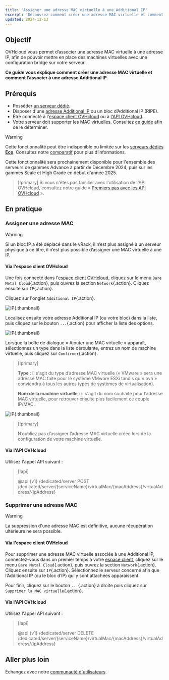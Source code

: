 ```yaml
---
title: 'Assigner une adresse MAC virtuelle à une Additional IP'
excerpt: 'Découvrez comment créer une adresse MAC virtuelle et comment l’associer à une Additional IP'
updated: 2024-12-13
---
```


## Objectif

OVHcloud vous permet d’associer une adresse MAC virtuelle à une adresse IP, afin de pouvoir mettre en place des machines virtuelles avec une configuration bridge sur votre serveur.

**Ce guide vous explique comment créer une adresse MAC virtuelle et comment l’associer à une adresse Additional IP.**

## Prérequis

- Posséder [un serveur dédié](/links/bare-metal/bare-metal).
- Disposer d'une [adresse Additional IP](/links/network/additional-ip) ou un bloc d’Additional IP (RIPE).
- Être connecté à l'[espace client OVHcloud](/links/manager) ou à [l'API OVHcloud](/links/api).
- Votre serveur doit supporter les MAC virtuelles. Consultez [ce guide](/pages/bare_metal_cloud/dedicated_servers/network_support_virtual_mac) afin de le déterminer.

> [!warning]
> Cette fonctionnalité peut être indisponible ou limitée sur les [serveurs dédiés **Eco**](/links/bare-metal/eco-about).
> Consultez notre [comparatif](/links/bare-metal/eco-compare) pour plus d’informations.
> 
> Cette fonctionnalité sera prochainement disponible pour l'ensemble des serveurs de gammes Advance à partir de Décembre 2024, puis sur les gammes Scale et High Grade en début d'année 2025.
> 

> [!primary]
> Si vous n'êtes pas familier avec l'utilisation de l'API OVHcloud, consultez notre guide « [Premiers pas avec les API OVHcloud](/pages/manage_and_operate/api/first-steps) ».

## En pratique

### Assigner une adresse MAC

> [!warning]
>
> Si un bloc IP a été déplacé dans le vRack, il n’est plus assigné à un serveur physique à ce titre, il n’est plus possible d’assigner une MAC virtuelle à une IP.
>

#### Via l'espace client OVHcloud

Une fois connecté dans l'[espace client OVHcloud](/links/manager), cliquez sur le menu `Bare Metal Cloud`{.action}, puis ouvrez la section `Network`{.action}. Cliquez ensuite sur `IP`{.action}.

Cliquez sur l'onglet `Additional IP`{.action}.

![IP](images/manageIPs2022.png){.thumbnail}

Localisez ensuite votre adresse Additional IP (ou votre bloc) dans la liste, puis cliquez sur le bouton `...`{.action} pour afficher la liste des options.

![IP](images/addvmac.png){.thumbnail}

Lorsque la boîte de dialogue « Ajouter une MAC virtuelle » apparaît, sélectionnez un type dans la liste déroulante, entrez un nom de machine virtuelle, puis cliquez sur `Confirmer`{.action}.

> [!primary]
>
> **Type** : il s'agit du type d’adresse MAC virtuelle (« VMware » sera une adresse MAC faite pour le système VMware ESXi tandis qu'« ovh » conviendra à tous les autres types de systèmes de virtualisation).
>
> **Nom de la machine virtuelle** : il s'agit du nom souhaité pour l’adresse MAC virtuelle, pour retrouver ensuite plus facilement ce couple IP/MAC.
>

![IP](images/addvmac2.png){.thumbnail}

> [!primary]
>
> N’oubliez pas d’assigner l’adresse MAC virtuelle créée lors de la configuration de votre machine virtuelle.
> 

#### Via l'API OVHcloud

Utilisez l'appel API suivant :

> [!api]
>
> @api {v1} /dedicated/server POST /dedicated/server/{serviceName}/virtualMac/{macAddress}/virtualAddress/{ipAddress}

### Supprimer une adresse MAC

> [!warning]
>
> La suppression d'une adresse MAC est définitive, aucune récupération ultérieure ne sera possible.
> 

#### Via l'espace client OVHcloud

Pour supprimer une adresse MAC virtuelle associée à une Additional IP, connectez-vous dans un premier temps à votre [espace client](/links/manager), cliquez sur le menu `Bare Metal Cloud`{.action}, puis ouvrez la section `Network`{.action}. Cliquez ensuite sur `IP`{.action}. Sélectionnez le serveur concerné afin que l’Additional IP (ou le bloc d’IP) qui y sont attachées apparaissent.

Pour finir, cliquez sur le bouton `...`{.action} à droite puis cliquez sur `Supprimer la MAC virtuelle`{.action}.

#### Via l'API OVHcloud

Utilisez l'appel API suivant :

> [!api]
>
> @api {v1} /dedicated/server DELETE /dedicated/server/{serviceName}/virtualMac/{macAddress}/virtualAddress/{ipAddress}
>

## Aller plus loin

Échangez avec notre [communauté d'utilisateurs](/links/community).
